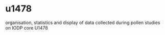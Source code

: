# u1478
organisation, statistics and display of data collected during pollen studies on IODP core U1478 
